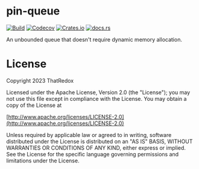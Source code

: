 # pin-queue

[![Build](https://img.shields.io/github/actions/workflow/status/ThatRedox/pin-queue/rust.yml?style=for-the-badge)](https://github.com/ThatRedox/pin-queue/actions/workflows/rust.yml)
[![Codecov](https://img.shields.io/codecov/c/github/ThatRedox/pin-queue?style=for-the-badge)](https://codecov.io/gh/ThatRedox/pin-queue)
[![Crates.io](https://img.shields.io/crates/d/pin-queue?style=for-the-badge)](https://crates.io/crates/pin-queue)
[![docs.rs](https://img.shields.io/docsrs/pin-queue?style=for-the-badge)](https://docs.rs/pin-queue)

An unbounded queue that doesn't require dynamic memory allocation.

# License
Copyright 2023 ThatRedox

Licensed under the Apache License, Version 2.0 (the "License");
you may not use this file except in compliance with the License.
You may obtain a copy of the License at

[http://www.apache.org/licenses/LICENSE-2.0](http://www.apache.org/licenses/LICENSE-2.0)

Unless required by applicable law or agreed to in writing, software
distributed under the License is distributed on an "AS IS" BASIS,
WITHOUT WARRANTIES OR CONDITIONS OF ANY KIND, either express or implied.
See the License for the specific language governing permissions and
limitations under the License.
